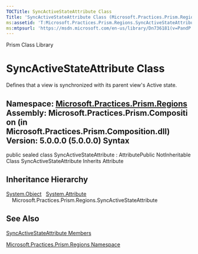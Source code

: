 ```yaml
---
TOCTitle: SyncActiveStateAttribute Class
Title: 'SyncActiveStateAttribute Class (Microsoft.Practices.Prism.Regions)'
ms:assetid: 'T:Microsoft.Practices.Prism.Regions.SyncActiveStateAttribute'
ms:mtpsurl: 'https://msdn.microsoft.com/en-us/library/Dn736181(v=PandP.50)'
---
```


Prism Class Library

SyncActiveStateAttribute Class
==============================

Defines that a view is synchronized with its parent view's Active state.

**Namespace:** [Microsoft.Practices.Prism.Regions](https://msdn.microsoft.com/n:microsoft.practices.prism.regions)
**Assembly:** Microsoft.Practices.Prism.Composition (in Microsoft.Practices.Prism.Composition.dll) Version: 5.0.0.0 (5.0.0.0)
Syntax
------

<span id="syntaxToggle"></span>public sealed class SyncActiveStateAttribute : AttributePublic NotInheritable Class SyncActiveStateAttribute Inherits Attribute

Inheritance Hierarchy
---------------------

<span id="familyToggle"></span>[System.Object](http://msdn2.microsoft.com/en-us/library/e5kfa45b)
  [System.Attribute](http://msdn2.microsoft.com/en-us/library/e8kc3626)
    Microsoft.Practices.Prism.Regions.SyncActiveStateAttribute

See Also
--------

<span id="seeAlsoToggle"></span>
[SyncActiveStateAttribute Members](https://msdn.microsoft.com/allmembers.t:microsoft.practices.prism.regions.syncactivestateattribute)

[Microsoft.Practices.Prism.Regions Namespace](https://msdn.microsoft.com/n:microsoft.practices.prism.regions)
